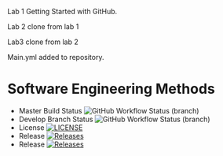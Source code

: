 Lab 1 
Getting Started with GitHub.

Lab 2 clone from lab 1

Lab3 clone from lab 2

Main.yml added to repository.

# Software Engineering Methods
* Master Build Status ![GitHub Workflow Status (branch)](https://img.shields.io/github/actions/workflow/status/Daniel109012/Lab2/main.yml?branch=master)
* Develop Branch Status ![GitHub Workflow Status (branch)](https://img.shields.io/github/actions/workflow/status/Daniel109012/Lab2/main.yml?branch=develop)
* License [![LICENSE](https://img.shields.io/github/license/Daniel109012/lab2.svg?style=flat-square)](https://github.com/Daniel109012/Lab2/blob/master/LICENSE)
* Release [![Releases](https://img.shields.io/github/release/Daniel109012/Lab2/all.svg?style=flat-square)](https://github.com/Daniel109012/Lab2/releases)
* Release [![Releases](https://img.shields.io/github/release/Daniel109012/Lab3/all.svg?style=flat-square)](https://github.com/Daniel109012/Lab3/releases)
  
